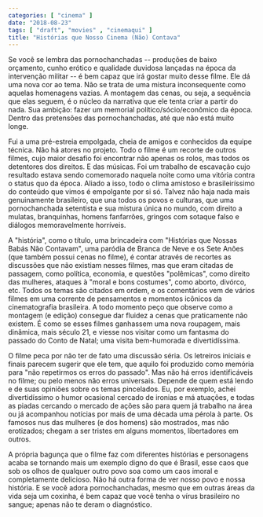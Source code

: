 ```yaml
---
categories: [ "cinema" ]
date: "2018-08-23"
tags: [ "draft", "movies" , "cinemaqui" ]
title: "Histórias que Nosso Cinema (Não) Contava"
---
```

Se você se lembra das pornochanchadas -- produções de baixo orçamento,
cunho erótico e qualidade duvidosa lançadas na época da intervenção
militar -- é bem capaz que irá gostar muito desse filme. Ele dá
uma nova cor ao tema. Não se trata de uma mistura inconsequente como
aquelas homenagens vazias. A montagem das cenas, ou seja, a sequência
que elas seguem, é o núcleo da narrativa que ele tenta criar a partir
do nada. Sua ambição: fazer um memorial político/sócio/econômico
da época. Dentro das pretensões das pornochanchadas, até que não
está muito longe.

Fui a uma pré-estreia empolgada, cheia de amigos e conhecidos da equipe
técnica. Não há atores no projeto. Todo o filme é um recorte de
outros filmes, cujo maior desafio foi encontrar não apenas os rolos,
mas todos os detentores dos direitos. E das músicas. Foi um trabalho
de escavação cujo resultado estava sendo comemorado naquela noite como
uma vitória contra o status quo da época. Aliado a isso, todo o clima
amistoso e brasileiríssimo do conteúdo que vimos é empolgante por si
só. Talvez não haja nada mais genuinamente brasileiro, que una todos
os povos e culturas, que uma pornochanchada setentista e sua mistura
única no mundo, com direito a mulatas, branquinhas, homens fanfarrões,
gringos com sotaque falso e diálogos memoravelmente horríveis.

A "história", como o título, uma brincadeira com "Histórias que Nossas
Babás Não Contavam", uma paródia de Branca de Neve e os Sete Anões
(que também possui cenas no filme), é contar através de recortes
as discussões que não existiam nesses filmes, mas que eram citadas
de passagem, como política, economia, e questões "polêmicas", como
direito das mulheres, ataques à "moral e bons costumes", como aborto,
divórco, etc. Todos os temas são citados em ordem, e os comentários
vem de vários filmes em uma corrente de pensamentos e momentos icônicos
da cinematografia brasileira. A todo momento peço que observe como a
montagem (e edição) consegue dar fluidez a cenas que praticamente
não existem. É como se esses filmes ganhassem uma nova roupagem,
mais dinâmica, mais século 21, e viesse nos visitar como um fantasma
do passado do Conto de Natal; uma visita bem-humorada e divertidíssima.

O filme peca por não ter de fato uma discussão séria. Os letreiros
iniciais e finais parecem sugerir que ele tem, que aquilo foi produzido
como memória para "não repetirmos os erros do passado". Mas
não há erros identificáveis no filme; ou pelo menos não erros
universais. Depende de quem está lendo e de suas opiniões sobre os temas
pincelados. Eu, por exemplo, achei divertidíssimo o humor ocasional
cercado de ironias e má atuações, e todas as piadas cercando o
mercado de ações são para quem já trabalho na área ou já acompanhou
notícias por mais de uma década uma pérola à parte. Os famosos nus
das mulheres (e dos homens) são mostrados, mas não erotizados; chegam
a ser tristes em alguns momentos, libertadores em outros.

A própria bagunça que o filme faz com diferentes histórias e
personagens acaba se tornando mais um exemplo digno do que é Brasil,
esse caos que sob os olhos de qualquer outro povo soa como um caos imoral
e completamente delicioso. Não há outra forma de ver nosso povo e
nossa história. E se você adora pornochanchadas, mesmo que em outras
áreas da vida seja um coxinha, é bem capaz que você tenha o vírus
brasileiro no sangue; apenas não te deram o diagnóstico.
